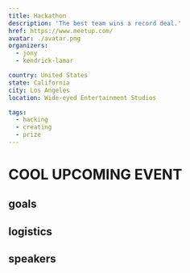 ```yaml
---
title: Hackathon
description: 'The best team wins a record deal.'
href: https://www.meetup.com/
avatar: ./avatar.png
organizers:
  - jony
  - kendrick-lamar

country: United States
state: California
city: Los Angeles
location: Wide-eyed Entertainment Studios

tags:
  - hacking
  - creating
  - prize
---
```


# COOL UPCOMING EVENT

## goals

## logistics

## speakers

